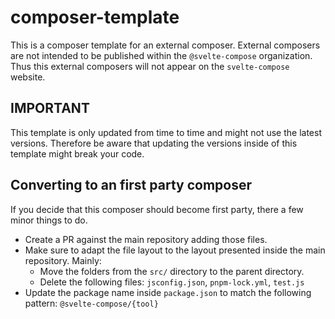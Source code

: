 # composer-template

This is a composer template for an external composer. External composers are not intended to be published within the `@svelte-compose` organization. Thus this external composers will not appear on the `svelte-compose` website.

## IMPORTANT

This template is only updated from time to time and might not use the latest versions. Therefore be aware that updating the versions inside of this template might break your code.

## Converting to an first party composer

If you decide that this composer should become first party, there a few minor things to do.

-   Create a PR against the main repository adding those files.
-   Make sure to adapt the file layout to the layout presented inside the main repository. Mainly:
    -   Move the folders from the `src/` directory to the parent directory.
    -   Delete the following files: `jsconfig.json`, `pnpm-lock.yml`, `test.js`
-   Update the package name inside `package.json` to match the following pattern: `@svelte-compose/{tool}`
